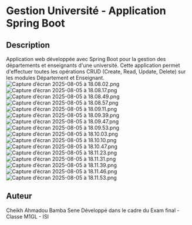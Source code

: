 # Gestion Université - Application Spring Boot

## Description

Application web développée avec Spring Boot pour la gestion des départements et enseignants d'une université. Cette application permet d'effectuer toutes les opérations CRUD (Create, Read, Update, Delete) sur les modules Département et Enseignant.
![Capture d’écran 2025-08-05 à 18.08.02.png](Capture%20d%E2%80%99e%CC%81cran%202025-08-05%20a%CC%80%2018.08.02.png)
![Capture d’écran 2025-08-05 à 18.08.17.png](Capture%20d%E2%80%99e%CC%81cran%202025-08-05%20a%CC%80%2018.08.17.png)
![Capture d’écran 2025-08-05 à 18.08.49.png](Capture%20d%E2%80%99e%CC%81cran%202025-08-05%20a%CC%80%2018.08.49.png)
![Capture d’écran 2025-08-05 à 18.08.57.png](Capture%20d%E2%80%99e%CC%81cran%202025-08-05%20a%CC%80%2018.08.57.png)
![Capture d’écran 2025-08-05 à 18.09.11.png](Capture%20d%E2%80%99e%CC%81cran%202025-08-05%20a%CC%80%2018.09.11.png)
![Capture d’écran 2025-08-05 à 18.09.39.png](Capture%20d%E2%80%99e%CC%81cran%202025-08-05%20a%CC%80%2018.09.39.png)
![Capture d’écran 2025-08-05 à 18.09.47.png](Capture%20d%E2%80%99e%CC%81cran%202025-08-05%20a%CC%80%2018.09.47.png)
![Capture d’écran 2025-08-05 à 18.09.53.png](Capture%20d%E2%80%99e%CC%81cran%202025-08-05%20a%CC%80%2018.09.53.png)
![Capture d’écran 2025-08-05 à 18.10.03.png](Capture%20d%E2%80%99e%CC%81cran%202025-08-05%20a%CC%80%2018.10.03.png)
![Capture d’écran 2025-08-05 à 18.10.10.png](Capture%20d%E2%80%99e%CC%81cran%202025-08-05%20a%CC%80%2018.10.10.png)
![Capture d’écran 2025-08-05 à 18.10.47.png](Capture%20d%E2%80%99e%CC%81cran%202025-08-05%20a%CC%80%2018.10.47.png)
![Capture d’écran 2025-08-05 à 18.11.23.png](Capture%20d%E2%80%99e%CC%81cran%202025-08-05%20a%CC%80%2018.11.23.png)
![Capture d’écran 2025-08-05 à 18.11.31.png](Capture%20d%E2%80%99e%CC%81cran%202025-08-05%20a%CC%80%2018.11.31.png)
![Capture d’écran 2025-08-05 à 18.11.39.png](Capture%20d%E2%80%99e%CC%81cran%202025-08-05%20a%CC%80%2018.11.39.png)
![Capture d’écran 2025-08-05 à 18.11.46.png](Capture%20d%E2%80%99e%CC%81cran%202025-08-05%20a%CC%80%2018.11.46.png)
![Capture d’écran 2025-08-05 à 18.11.53.png](Capture%20d%E2%80%99e%CC%81cran%202025-08-05%20a%CC%80%2018.11.53.png)
## Auteur
Cheikh Ahmadou Bamba Sene
Développé dans le cadre du Exam final - Classe M1GL - ISI

